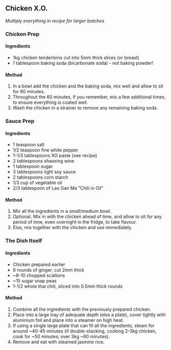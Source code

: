 ## Chicken X.O.

*Multiply everything in recipe for larger batches*

### Chicken Prep

#### Ingredients

* 1kg chicken tenderloins cut into 5mm thick slices (or breast)
* 1 tablespoon baking soda (bicarbonate soda) - not baking powder!

#### Method

1. In a bowl add the chicken and the baking soda, mix well and allow to sit for 60 minutes.
1. Throughout the 60 minutes, if you remember, mix a few additional times, to ensure everything is coated well.
1. Wash the chicken in a strainer to remove any remaining baking soda.


### Sauce Prep

#### Ingredients

* 1 teaspoon salt
* 1/2 teaspoon fine white pepper
* 1-1/3 tablespoons XO paste (see recipe)
* 2 tablespoons shaoxing wine
* 1 tablespoon sugar
* 3 tablespoons light soy sauce
* 2 tablespoons corn starch
* 1/3 cup of vegetable oil
* 2/3 tablespoon of Lao Gan Ma "Chili in Oil"

#### Method

1. Mix all the ingredients in a small/medium bowl.
1. Optional. Mix in with the chicken ahead of time, and allow to sit for any period of time, even overnight in the fridge, to take flavour.
1. Else, mix together with the chicken and use immediately.


### The Dish Itself

#### Ingredients

* Chicken prepared earlier
* 8 rounds of ginger, cut 2mm thick
* ~8-10 chopped scallions
* ~15 sugar snap peas
* 1-1/2 whole thai chili, sliced into 0.5mm thick rounds

#### Method

1. Combine all the ingredients with the previously prepared chicken.
1. Place into a large tray of adequate depth (else a plate), cover tightly with aluminium foil and place into a steamer on high heat.
1. If using a single large plate that can fit all the ingredients, steam for around ~40-45 minutes (if double-stacking, cooking 2-3kg chicken, cook for ~50 minutes; over 3kg ~60 minutes).
1. Remove and eat with steamed jasmine rice.
